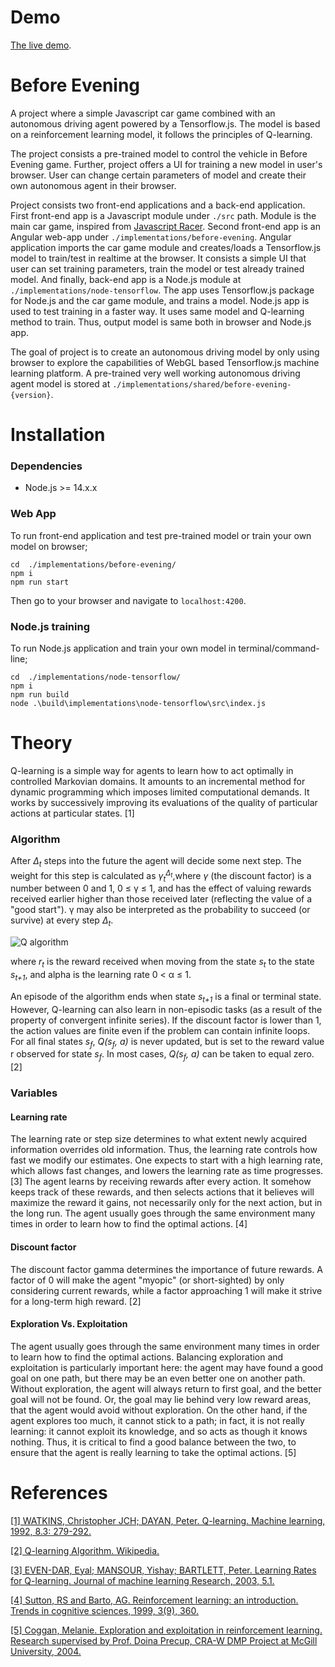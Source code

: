 # Demo
[The live demo](http://be.ignorethedark.com/).


# Before Evening

A project where a simple Javascript car game combined with an autonomous driving agent powered by a Tensorflow.js.
The model is based on a reinforcement learning model, it follows the principles of Q-learning.

The project consists a pre-trained model to control the vehicle in Before Evening game.
Further, project offers a UI for training a new model in user's browser. User can change certain parameters of model
and create their own autonomous agent in their browser.

Project consists two front-end applications and a back-end application.
First front-end app is a Javascript module under `./src` path. Module is the main car game, 
inspired from [Javascript Racer](https://github.com/jakesgordon/javascript-racer). 
Second front-end app is an Angular web-app under `./implementations/before-evening`. 
Angular application imports the car game module and creates/loads a Tensorflow.js model to train/test in realtime at the browser.
It consists a simple UI that user can set training parameters, train the model or test already trained model.
And finally, back-end app is a Node.js module at `./implementations/node-tensorflow`. The app uses Tensorflow.js package for Node.js
and the car game module, and trains a model. Node.js app is used to test training in a faster way. It uses same model and Q-learning method
to train. Thus, output model is same both in browser and Node.js app.

The goal of project is to create an autonomous driving model by only using browser to explore the capabilities of WebGL based
Tensorflow.js machine learning platform. A pre-trained very well working autonomous driving agent model is stored at
`./implementations/shared/before-evening-{version}`.

# Installation
### Dependencies
- Node.js >= 14.x.x

### Web App
To run front-end application and test pre-trained model or train your own model on browser;

```
cd  ./implementations/before-evening/
npm i
npm run start
```

Then go to your browser and navigate to `localhost:4200`.

### Node.js training
To run Node.js application and train your own model in terminal/command-line;

```
cd  ./implementations/node-tensorflow/
npm i
npm run build
node .\build\implementations\node-tensorflow\src\index.js
```

# Theory
Q-learning is a simple way for agents to learn how to act optimally in controlled Markovian
domains. It amounts to an incremental method for dynamic programming which imposes limited computational
demands. It works by successively improving its evaluations of the quality of particular actions at particular states. [1]

### Algorithm
After <i>&Delta;<sub>t</sub></i> steps into the future the agent will decide some next step. The weight for this step is calculated as
<i>&gamma;<sub>t</sub><sup>&Delta;<sub>t</sub></sup></i>,where <i>&gamma;</i> (the discount factor) is a number between 0 and 1, 0 &le; &gamma; &le; 1,
and has the effect of valuing rewards received earlier higher than those received later (reflecting the value of a "good start"). 
&gamma; may also be interpreted as the probability to succeed (or survive) at every step <i>&Delta;<sub>t</sub></i>.

![Q algorithm](https://wikimedia.org/api/rest_v1/media/math/render/svg/678cb558a9d59c33ef4810c9618baf34a9577686)

where <i>r<sub>t</sub></i> is the reward received when moving from the state <i>s<sub>t</sub></i> to the state <i>s<sub>t+1</sub></i>,
and alpha is the learning rate 0 &lt; &alpha; &le; 1.

An episode of the algorithm ends when state <i>s<sub>t+1</sub></i> is a final or terminal state. However, Q-learning can also learn in non-episodic tasks 
(as a result of the property of convergent infinite series). If the discount factor is lower than 1, 
the action values are finite even if the problem can contain infinite loops.
For all final states <i>s<sub>f</sub></i>, <i>Q(s<sub>f</sub>, a)</i> is never updated, but is set to the reward value r observed for state <i>s<sub>f</sub></i>. 
In most cases, <i>Q(s<sub>f</sub>, a)</i> can be taken to equal zero. [2]

### Variables
#### Learning rate
The learning rate or step size determines to what extent newly acquired information overrides old information.
Thus, the learning rate controls how fast we modify our estimates. One expects to start with a high learning rate, which allows fast
changes, and lowers the learning rate as time progresses. [3] The agent learns by receiving rewards after every action. 
It somehow keeps track of these rewards, and then selects actions that it believes will maximize the reward it gains,
not necessarily only for the next action, but in the long run. The agent usually goes through the same environment many times in order
to learn how to find the optimal actions. [4]

#### Discount factor
The discount factor gamma determines the importance of future rewards. A factor of 0 will make the agent "myopic" (or short-sighted)
by only considering current rewards, while a factor approaching 1 will make it strive for a long-term high reward. [2]

#### Exploration Vs. Exploitation
The agent usually goes through the same environment many times in order to learn how to find the optimal actions. 
Balancing exploration and exploitation is particularly important here: the agent may have found a good goal on one path, 
but there may be an even better one on another path. Without exploration, the agent will always return to first goal, 
and the better goal will not be found. Or, the goal may lie behind very low reward areas, that the agent would avoid 
without exploration. On the other hand, if the agent explores too much, it cannot stick to a path; in fact, it is not
really learning: it cannot exploit its knowledge, and so acts as though it knows nothing. Thus, it is critical to find a 
good balance between the two, to ensure that the agent is really learning to take the optimal actions. [5]

# References
[[1] WATKINS, Christopher JCH; DAYAN, Peter. Q-learning. Machine learning, 1992, 8.3: 279-292.](https://link.springer.com/content/pdf/10.1007/BF00992698.pdf)

[[2] Q-learning Algorithm. Wikipedia.](https://en.wikipedia.org/wiki/Q-learning#Algorithm)

[[3] EVEN-DAR, Eyal; MANSOUR, Yishay; BARTLETT, Peter. Learning Rates for Q-learning. Journal of machine learning Research, 2003, 5.1.](https://www.jmlr.org/papers/volume5/evendar03a/evendar03a.pdf)

[[4] Sutton, RS and Barto, AG. Reinforcement learning: an introduction. Trends in cognitive sciences, 1999, 3(9), 360.](https://www.cell.com/trends/cognitive-sciences/fulltext/S1364-6613(99)01331-5)

[[5] Coggan, Melanie. Exploration and exploitation in reinforcement learning. Research supervised by Prof. Doina Precup, CRA-W DMP Project at McGill University, 2004.](https://www.jmlr.org/papers/volume5/evendar03a/evendar03a.pdf)
